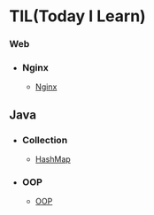 # TIL(Today I Learn)

### Web
- ### Nginx
    - [Nginx](https://github.com/inturn86/TIL/blob/main/Web/Nginx/Nginx.md)

## Java
- ### Collection
    - [HashMap](https://github.com/inturn86/TIL/blob/main/Java/Collection/Map/HashMap.md)
- ### OOP
    - [OOP](https://github.com/inturn86/TIL/blob/main/Java/OOP/OOP.md)

  



